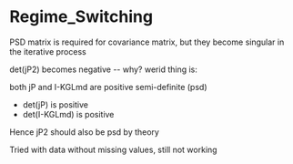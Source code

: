 # Regime_Switching

PSD matrix is required for covariance matrix,
but they become singular in the iterative process

det(jP2) becomes negative -- why?
werid thing is: 

both jP and I-KGLmd are positive semi-definite (psd)
- det(jP) is positive
- det(I-KGLmd) is positive

Hence jP2 should also be psd by theory

Tried with data without missing values, still not working